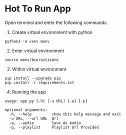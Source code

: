 # Hot To Run App
Open terminal and enter the following commands.

1. Create virtual environment with python
```
python3 -m venv menv
```

2. Enter virtual environment
```
source menv/bin/activate
```

3. Within virtual environment
```
pip install --upgrade pip
pip install -r requirements.txt
```

4. Running the app
```
usage: app.py [-h] [-u URL] [-a] [-p]

optional arguments:
  -h, --help         show this help message and exit
  -u URL, --url URL  Url
  -a, --audio        Save As Audio
  -p, --playlist     Playlist Url Provided
```